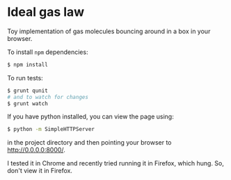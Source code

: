 Ideal gas law
=============

Toy implementation of gas molecules bouncing around in a box in your browser.

To install `npm` dependencies:
```bash
$ npm install
```

To run tests:
```bash
$ grunt qunit
# and to watch for changes
$ grunt watch
```

If you have python installed, you can view the page using:
```bash
$ python -m SimpleHTTPServer
```
in the project directory and then pointing your browser to http://0.0.0.0:8000/.

I tested it in Chrome and recently tried running it in Firefox, which hung. So, don't view it in Firefox.
